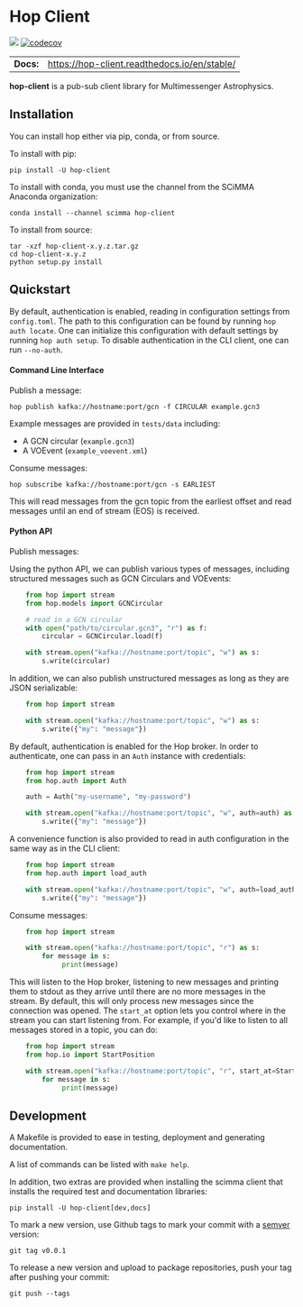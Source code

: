 Hop Client
=============

![](https://github.com/scimma/hop-client/workflows/build/badge.svg)
[![codecov](https://codecov.io/gh/scimma/hop-client/branch/master/graph/badge.svg)](https://codecov.io/gh/scimma/hop-client)

|              |        |
| ------------ | ------ |
| **Docs:**    | https://hop-client.readthedocs.io/en/stable/  |

**hop-client** is a pub-sub client library for Multimessenger Astrophysics.

## Installation

You can install hop either via pip, conda, or from source.

To install with pip:

```
pip install -U hop-client
```

To install with conda, you must use the channel from the SCiMMA Anaconda organization:

```
conda install --channel scimma hop-client
```

To install from source:

```
tar -xzf hop-client-x.y.z.tar.gz
cd hop-client-x.y.z
python setup.py install
```

## Quickstart

By default, authentication is enabled, reading in configuration settings
from `config.toml`. The path to this configuration can be found by running
`hop auth locate`. One can initialize this configuration with default
settings by running `hop auth setup`. To disable authentication in the CLI
client, one can run `--no-auth`.

#### Command Line Interface

Publish a message:

```
hop publish kafka://hostname:port/gcn -f CIRCULAR example.gcn3
```

Example messages are provided in `tests/data` including:
* A GCN circular (`example.gcn3`)
* A VOEvent (`example_voevent.xml`)


Consume messages:

```
hop subscribe kafka://hostname:port/gcn -s EARLIEST
```

This will read messages from the gcn topic from the earliest offset
and read messages until an end of stream (EOS) is received.

#### Python API

Publish messages:

Using the python API, we can publish various types of messages, including
structured messages such as GCN Circulars and VOEvents:

```python
    from hop import stream
    from hop.models import GCNCircular

    # read in a GCN circular
    with open("path/to/circular.gcn3", "r") as f:
        circular = GCNCircular.load(f)

    with stream.open("kafka://hostname:port/topic", "w") as s:
        s.write(circular)
```

In addition, we can also publish unstructured messages as long as they are
JSON serializable:

```python
    from hop import stream

    with stream.open("kafka://hostname:port/topic", "w") as s:
        s.write({"my": "message"})
```

By default, authentication is enabled for the Hop broker. In order to authenticate, one
can pass in an `Auth` instance with credentials:

```python
    from hop import stream
    from hop.auth import Auth

    auth = Auth("my-username", "my-password")

    with stream.open("kafka://hostname:port/topic", "w", auth=auth) as s:
        s.write({"my": "message"})
```

A convenience function is also provided to read in auth configuration in the same way
as in the CLI client:

```python
    from hop import stream
    from hop.auth import load_auth

    with stream.open("kafka://hostname:port/topic", "w", auth=load_auth()) as s:
        s.write({"my": "message"})
```

Consume messages:


```python
    from hop import stream

    with stream.open("kafka://hostname:port/topic", "r") as s:
        for message in s:
             print(message)
```

This will listen to the Hop broker, listening to new messages and printing them to
stdout as they arrive until there are no more messages in the stream.
By default, this will only process new messages since the connection was opened.
The `start_at` option lets you control where in the stream you can start listening
from. For example, if you'd like to listen to all messages stored in a topic, you can do:

```python
    from hop import stream
    from hop.io import StartPosition

    with stream.open("kafka://hostname:port/topic", "r", start_at=StartPosition.EARLIEST) as s:
        for message in s:
             print(message)
```


## Development

A Makefile is provided to ease in testing, deployment and generating documentation.

A list of commands can be listed with `make help`.

In addition, two extras are provided when installing the scimma client that installs
the required test and documentation libraries:

```
pip install -U hop-client[dev,docs]
```

To mark a new version, use Github tags to mark your commit with a [semver](https://semver.org/) version:
```
git tag v0.0.1
```

To release a new version and upload to package repositories, push your tag after pushing your commit:
```
git push --tags
```
